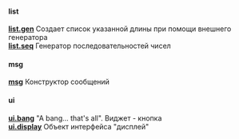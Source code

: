#### list<br>
[**list.gen**](list.gen.md)	Создает список указанной длины при помощи внешнего генератора<br>
[**list.seq**](list.seq.md)	Генератор последовательностей чисел<br>
#### msg<br>
[**msg**](msg.md)	Конструктор сообщений<br>
#### ui<br>
[**ui.bang**](ui.bang.md)	"A bang... that's all". Виджет - кнопка<br>
[**ui.display**](ui.display.md)	Объект интерфейса "дисплей"<br>
